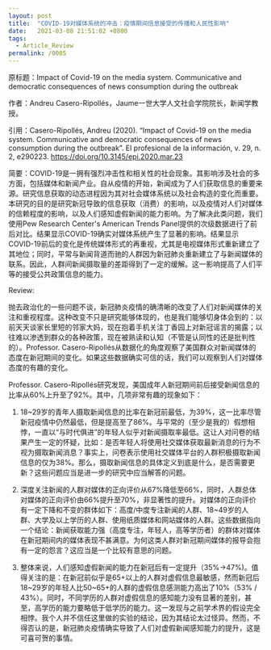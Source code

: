 ```yaml
---
layout: post
title:  "COVID-19对媒体系统的冲击：疫情期间信息接受的传播和人民性影响"
date:   2021-03-08 21:51:02 +0800
tags:
  - Article_Review
permalink: /0005
---
```


原标题：Impact of Covid-19 on the media system. Communicative and democratic consequences of news consumption during the outbreak

作者：Andreu Casero-Ripollés，Jaume一世大学人文社会学院院长，新闻学教授。

引用：Casero-Ripollés, Andreu (2020). “Impact of Covid-19 on the media system. Communicative and democratic consequences of news consumption during the outbreak”. El profesional de la información, v. 29, n. 2, e290223. https://doi.org/10.3145/epi.2020.mar.23

简要：COVID-19是一拥有强烈冲击性和相关性的社会现象。其影响涉及社会的多方面，包括媒体和新闻产业。自从疫情的开始，新闻成为了人们获取信息的重要来源。研究信息获取的动态进程因为其对社会媒体系统以及社会构造的变化而重要。本研究的目的是研究新冠导致的信息获取（消费）的影响，以及疫情对人们对媒体的信赖程度的影响，以及人们感知虚假新闻的能力影响。为了解决此类问题，我们使用Pew Research Center's American Trends Panel提供的次级数据进行了前后对比。结果显示COVID-19确实对媒体系统产生了显著的影响。结果显示COVID-19前后的变化是传统媒体形式的再重视，尤其是电视媒体形式重新建立了其地位；同时，平常与新闻背道而驰的人群因为新冠肺炎重新建立了与新闻媒体的联系。因此，人群间新闻摄取量的差距得到了一定的缓解。这一影响提高了人们平等的接受公共政策信息的能力。

Review:

  抛去政治化的一些问题不谈，新冠肺炎疫情的确清晰的改变了人们对新闻媒体的关注和重视程度。这种改变不只是研究能够体现的，也是我们能够切身体会到的：以前天天谈家长里短的邻家大妈，现在抱着手机关注丁香园上对新冠谣言的揭露；以往难以渗透到群众的各种政策，现在被熟读和认知（不管是认同性的还是批判性的）。Professor. Casero-Ripollés从数据化的角度观察了美国群众对新闻媒体的态度在新冠期间的变化。如果这些数据确实可信的话，我们可以观察到人们对媒体态度的有趣的变化。

  Professor. Casero-Ripollés研究发现，美国成年人新冠期间前后接受新闻信息的比率从60%上升至了92%。其中，几项非常有趣的现象如下：

1. 18~29岁的青年人摄取新闻信息的比率在新冠前最低，为39%，这一比率尽管新冠疫情中仍然最低，但是提高至了86%。与平常的（至少是我的）假想相悖，一直以“与时代俱进”的年轻人似乎对新闻摄取率最低。这让人对问卷的结果产生一定的怀疑，比如：是否年轻人将使用社交媒体获取最新消息的行为不视为摄取新闻消息？事实上，问卷表示使用社交媒体平台的人群积极摄取新闻信息的仅为38%。那么，摄取新闻信息的具体定义到底是什么，是否需要更新？这些问题应当是进一步的研究中应当解答的问题。

2. 深度关注新闻的人群对媒体的正向评价从67%降低至66%，同时，人群总体对媒体的正向评价由66%提升至70%，非显著性的提升。对媒体的正向评价有一定下降和不变的群体如下：高度/中度专注新闻的人群、18~49岁的人群、大学及以上学历的人群、使用纸质媒体和网站媒体的人群。这些数据指向一个结论：新闻获取能力强（高度专注，年轻人，高等学历者）的群体对媒体在新冠期间内的媒体表现不甚满意。为何这类人群对新冠期间媒体的报导会抱有一定的怨言？这应当是一个比较有意思的问题。  

3. 整体来说，人们感知虚假新闻的能力在新冠后有一定提升（35%->47%)。值得关注的是：在新冠前似乎是65+以上的人群对虚假信息最敏感，然而新冠后18~29岁的年轻人比50~65+的人群的虚假信息感测能力高出了10%（53% / 43%）。同时，不同学历的人群对虚假信息的感知能力没有显著的差别，甚至，高学历的能力要略低于低学历的能力。这一发现与之前学术界的假设完全相悖。我个人并不信任这里做的实验的结论，因为其结论太过怪异。然而，不得否认的是，新冠肺炎疫情确实导致了人们对虚假新闻感知能力的提升，这是可喜可贺的事情。